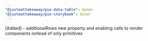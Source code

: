 ```yaml
---
"@justeattakeaway/pie-data-table": minor
"@justeattakeaway/pie-storybook": minor
---
```


[Added] - additionalRows new property and enabling cells to render components isntead of only primitives
